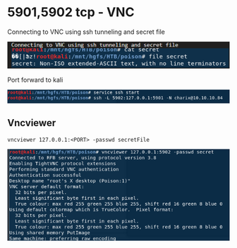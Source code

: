 # 5901,5902 tcp - VNC

Connecting to VNC using ssh tunneling and secret file

![](../.gitbook/assets/image%20%2821%29.png)

Port forward to kali

![](../.gitbook/assets/image%20%2819%29.png)

## Vncviewer

```text
vncviewer 127.0.0.1:<PORT> -passwd secretFile
```

![](../.gitbook/assets/image%20%2829%29.png)


